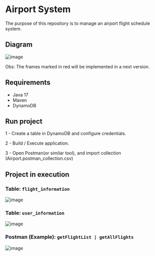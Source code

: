 # Airport System 

The purpose of this repository is to manage an airport flight schedule system.

## Diagram

![image](https://user-images.githubusercontent.com/34632499/151645499-23f86ad7-0c69-41c9-9aea-ea473b8a1e5f.png)

Obs: The frames marked in red will be implemented in a next version.


## Requirements

- Java 17
- Maven
- DynamoDB

## Run project

1 - Create a table in DynamoDB and configure credentials.

2 - Build / Execute application.

3 - Open Postman(or similar tool), and import collection (Airport.postman_collection.csv) 

## Project in execution

### Table: `flight_information`

![image](https://user-images.githubusercontent.com/34632499/151645682-bcba6c0a-275d-4fab-9912-d279b49a93d4.png)

### Table: `user_information`

![image](https://user-images.githubusercontent.com/34632499/151645715-7a501076-e917-40de-8ec0-83d10e0bd385.png)

### Postman (Example): `getFlightList | getAllFlights`

![image](https://user-images.githubusercontent.com/34632499/151645763-7740efa4-4c56-4c44-9c2f-d3f486e51c1d.png)

